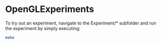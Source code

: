 # OpenGLExperiments
 
To try out an experiment, navigate to the Experiment/* subfolder and run the experiment by simply executing:
```bash
make
```
